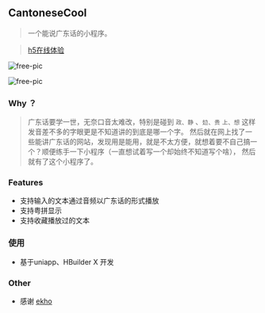 ## CantoneseCool
> 一个能说广东话的小程序。

> [h5在线体验](https://cantonese.hzz.cool/#/pages/feature/index)

![free-pic](https://static01.imgkr.com/temp/4b39ae848b294620a629173bf9fb9ec6.png)

![free-pic](https://static01.imgkr.com/temp/196337427abc4b6cb4072bca6e1f2d70.jpg)

### Why ？
> 广东话要学一世，无奈口音太难改，特别是碰到  `政、静` 、`攰、贵` `上、想` 这样发音差不多的字眼更是不知道讲的到底是哪一个字。
> 然后就在网上找了一些能讲广东话的网站，发现用是能用，就是不太方便，就想着要不自己搞一个？顺便练手一下小程序（一直想试着写一个却始终不知道写个啥），
> 然后就有了这个小程序了。


### Features
- 支持输入的文本通过音频以广东话的形式播放
- 支持粤拼显示
- 支持收藏播放过的文本

### 使用
- 基于uniapp、HBuilder X 开发 

### Other
- 感谢 [ekho](https://github.com/hgneng/ekho)




